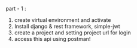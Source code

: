 part - 1 :

1. create virtual environment and activate
2. Install django & rest framework, simple-jwt
3. create a project and setting project url for login
4. access this api using postman!